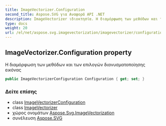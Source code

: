```yaml
---
title: ImageVectorizer.Configuration
second_title: Aspose.SVG για Αναφορά API .NET
description: ImageVectorizer ιδιοκτησία. Η διαμόρφωση των μεθόδων και των επιλογών διανυσματοποίησης εικόνας
type: docs
weight: 20
url: /el/net/aspose.svg.imagevectorization/imagevectorizer/configuration/
---
```

## ImageVectorizer.Configuration property

Η διαμόρφωση των μεθόδων και των επιλογών διανυσματοποίησης εικόνας

```csharp
public ImageVectorizerConfiguration Configuration { get; set; }
```

### Δείτε επίσης

* class [ImageVectorizerConfiguration](../../imagevectorizerconfiguration/)
* class [ImageVectorizer](../)
* χώρος ονομάτων [Aspose.Svg.ImageVectorization](../../imagevectorizer/)
* συνέλευση [Aspose.SVG](../../../)


